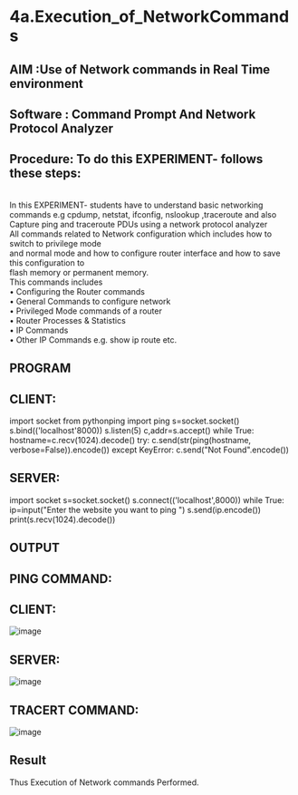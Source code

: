 # 4a.Execution_of_NetworkCommands
## AIM :Use of Network commands in Real Time environment
## Software : Command Prompt And Network Protocol Analyzer
## Procedure: To do this EXPERIMENT- follows these steps:
<BR>
In this EXPERIMENT- students have to understand basic networking commands e.g cpdump, netstat, ifconfig, nslookup ,traceroute and also Capture ping and traceroute PDUs using a network protocol analyzer 
<BR>
All commands related to Network configuration which includes how to switch to privilege mode
<BR>
and normal mode and how to configure router interface and how to save this configuration to
<BR>
flash memory or permanent memory.
<BR>
This commands includes
<BR>
• Configuring the Router commands
<BR>
• General Commands to configure network
<BR>
• Privileged Mode commands of a router 
<BR>
• Router Processes & Statistics
<BR>
• IP Commands
<BR>
• Other IP Commands e.g. show ip route etc.
<BR>

## PROGRAM
## CLIENT:
import socket 
from pythonping import ping 
s=socket.socket() 
s.bind(('localhost'8000)) 
s.listen(5) 
c,addr=s.accept() 
while True: 
    hostname=c.recv(1024).decode() 
    try: 
        c.send(str(ping(hostname, verbose=False)).encode()) 
    except KeyError: 
        c.send("Not Found".encode())
## SERVER:
import socket 
s=socket.socket() 
s.connect(('localhost',8000)) 
while True: 
    ip=input("Enter the website you want to ping ") 
    s.send(ip.encode()) 
    print(s.recv(1024).decode())
## OUTPUT
## PING COMMAND:
## CLIENT:
![image](https://github.com/mounika2005/4.Execution_of_NetworkCommends/assets/145633112/c1bbcdee-8db7-4bb9-bd58-bb430be13862)


## SERVER:

![image](https://github.com/mounika2005/4.Execution_of_NetworkCommends/assets/145633112/cec6c76d-a9ca-410a-aeb1-7ca9c02165d1)

## TRACERT COMMAND:
![image](https://github.com/mounika2005/4.Execution_of_NetworkCommends/assets/145633112/d6aba253-a9f1-4c1c-a4fd-c79928b1a4b4)


## Result
Thus Execution of Network commands Performed.
